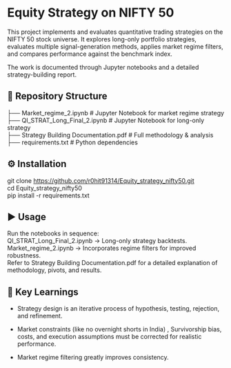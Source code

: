 # Equity Strategy on NIFTY 50

This project implements and evaluates quantitative trading strategies on the NIFTY 50 stock universe. It explores long-only portfolio strategies, evaluates multiple signal-generation methods, applies market regime filters, and compares performance against the benchmark index.

The work is documented through Jupyter notebooks and a detailed strategy-building report.

## 📂 Repository Structure

├── Market_regime_2.ipynb           # Jupyter Notebook for market regime strategy <br>
├── QI_STRAT_Long_Final_2.ipynb     # Jupyter Notebook for long-only strategy <br>
├── Strategy Building Documentation.pdf  # Full methodology & analysis <br>
├── requirements.txt                # Python dependencies <br>

## ⚙️ Installation

git clone https://github.com/r0hit91314/Equity_strategy_nifty50.git <br>
cd Equity_strategy_nifty50 <br>
pip install -r requirements.txt <br>

## ▶️ Usage

Run the notebooks in sequence: <br>
QI_STRAT_Long_Final_2.ipynb → Long-only strategy backtests. <br>
Market_regime_2.ipynb → Incorporates regime filters for improved robustness. <br>
Refer to Strategy Building Documentation.pdf for a detailed explanation of methodology, pivots, and results. <br>

## 📌 Key Learnings

- Strategy design is an iterative process of hypothesis, testing, rejection, and refinement.

- Market constraints (like no overnight shorts in India) , Survivorship bias, costs, and execution assumptions must be corrected for realistic performance.

- Market regime filtering greatly improves consistency.


